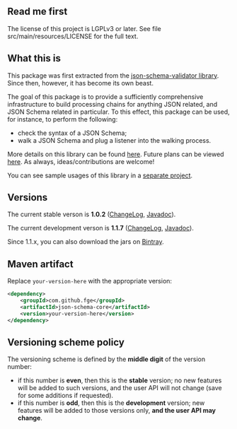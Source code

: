 ## Read me first

The license of this project is LGPLv3 or later. See file src/main/resources/LICENSE for the full
text.

## What this is

This package was first extracted from the [json-schema-validator
library](https://github.com/fge/json-schema-validator). Since then, however, it has become its own
beast.

The goal of this package is to provide a sufficiently comprehensive infrastructure to build
processing chains for anything JSON related, and JSON Schema related in particular. To this effect,
this package can be used, for instance, to perform the following:

* check the syntax of a JSON Schema;
* walk a JSON Schema and plug a listener into the walking process.

More details on this library can be found
[here](https://github.com/fge/json-schema-core/wiki/Architecture). Future plans can be viewed
[here](https://github.com/fge/json-schema-core/wiki/Roadmap). As always, ideas/contributions are
welcome!

You can see sample usages of this library in a [separate
project](https://github.com/fge/json-schema-processor-examples).

## Versions

The current stable verson is **1.0.2**
([ChangeLog](https://github.com/fge/json-schema-core/wiki/ChangeLog),
[Javadoc](http://fge.github.io/json-schema-core/stable/index.html)).

The current development verson is **1.1.7**
([ChangeLog](https://github.com/fge/json-schema-core/wiki/ChangeLog.devel),
[Javadoc](http://fge.github.io/json-schema-core/devel/index.html)).

Since 1.1.x, you can also download the jars on
[Bintray](https://bintray.com/fge/maven/json-schema-core).

## Maven artifact

Replace `your-version-here` with the appropriate version:

```xml
<dependency>
    <groupId>com.github.fge</groupId>
    <artifactId>json-schema-core</artifactId>
    <version>your-version-here</version>
</dependency>
```

## Versioning scheme policy

The versioning scheme is defined by the **middle digit** of the version number:

* if this number is **even**, then this is the **stable** version; no new features will be
  added to such versions, and the user API will not change (save for some additions if requested).
* if this number is **odd**, then this is the **development** version; new features will be
  added to those versions only, **and the user API may change**.

